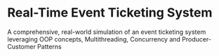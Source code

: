 # Real-Time Event Ticketing System
 A comprehensive, real-world simulation of an event ticketing system leveraging OOP concepts, Multithreading, Concurrency and Producer-Customer Patterns
